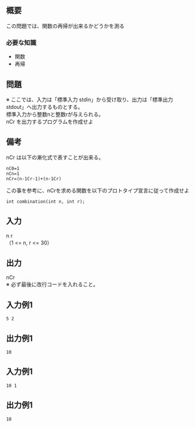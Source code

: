 
概要
------
この問題では、関数の再帰が出来るかどうかを測る

### 必要な知識
* 関数
* 再帰


問題
------
※ ここでは、入力は「標準入力 stdin」から受け取り、出力は「標準出力 stdout」へ出力するものとする。  
標準入力から整数nと整数rが与えられる。  
nCr を出力するプログラムを作成せよ  

備考
------
nCr は以下の漸化式で表すことが出来る。

    nC0=1
    nCn=1
    nCr=(n-1Cr-1)+(n-1Cr)

この事を参考に、nCrを求める関数を以下のプロトタイプ宣言に従って作成せよ  

    int combination(int n, int r);


入力
-----------
n r  
（1 <= n, r <= 30）


出力
-----------
nCr  
※ 必ず最後に改行コードを入れること。


入力例1
-----------
    5 2


出力例1
-----------
    10



入力例1
-----------
    10 1


出力例1
-----------
    10


